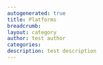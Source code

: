 ```yaml
---
autogenerated: true
title: Platforms
breadcrumb: 
layout: category
author: test author
categories: 
description: test description
---
```


